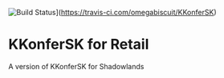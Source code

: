 ![Build Status](https://travis-ci.com/omegabiscuit/KKonferSK.svg?branch=main)](https://travis-ci.com/omegabiscuit/KKonferSK)

# KKonferSK for Retail

A version of KKonferSK for Shadowlands

